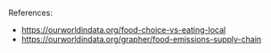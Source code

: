 References:
 - https://ourworldindata.org/food-choice-vs-eating-local
 - https://ourworldindata.org/grapher/food-emissions-supply-chain